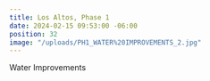 ```yaml
---
title: Los Altos, Phase 1
date: 2024-02-15 09:53:00 -06:00
position: 32
image: "/uploads/PH1_WATER%20IMPROVEMENTS_2.jpg"
---
```


Water Improvements